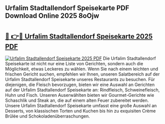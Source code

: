 ## Urfalim Stadtallendorf Speisekarte PDF Download Online 2025 8oOjw

# <h2><a href="http://gc8l3ky.nevu.top/?p=Urfalim+Stadtallendorf+Speisekarte">🔗 👉🔴 Urfalim Stadtallendorf Speisekarte 2025 PDF</a></h2>

[![Urfalim Stadtallendorf Speisekarte 2025 PDF](https://i.imgur.com/dBaPXMq.png)](http://gc8l3ky.nevu.top/?p=Urfalim+Stadtallendorf+Speisekarte)
Die Urfalim Stadtallendorf Speisekarte ist nicht nur eine Liste von Gerichten, sondern auch die Möglichkeit, etwas Leckeres zu wählen. Wenn Sie nach einem leichten und frischen Gericht suchen, empfehlen wir Ihnen, unseren Salatbereich auf der Urfalim Stadtallendorf Speisekarte unseres Restaurants zu besuchen. Für diejenigen, die Fleisch bevorzugen, bieten wir eine Auswahl an Gerichten auf der Urfalim Stadtallendorf Speisekarte an: Rindfleisch, Schweinefleisch, Huhn und Fisch. Unseren Auserwählten bieten wir Gourmet-Gerichte wie Schaschlik und Steak an, die auf einem alten Feuer zubereitet werden. Unsere Urfalim Stadtallendorf Speisekarte umfasst eine große Auswahl an Desserts, von klassischen Torten und Kuchen bis hin zu exquisiten Crème Brûlée und Schokoladenüberraschungen.

